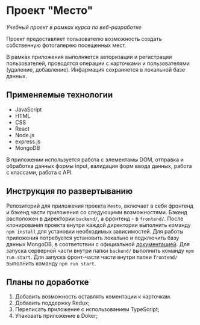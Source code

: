 # Проект "Место"
  _Учебный проект в рамках курса по веб-разработке_
  
  Проект предоставляет пользователю возможность создать собственную фотогалерею посещенных мест.
  
  В рамках приложения выполняется авторизации и регистрации пользователей, проводятся операции с карточками и пользователями (удаление, добавление).
  Инфармация сохраняется в локальной базе данных. 

## Применяемые технологии
* JavaScript
* HTML
* CSS
* React
* Node.js
* express.js
* MongoDB

В приложении используется работа с элементамы DOM, отправка и обработка данных формы input, валидация форм ввода данных, работа с классами, работа с API.

## Инструкция по развертыванию

  Репозиторий для приложения проекта `Mesto`, включает в себя фронтенд и бэкенд части приложения со следующими возможностями.
  Бэкенд расположен в директории `backend/`, а фронтенд - в `frontend/`.
  После клонирования проекта внутри каждой директории выполнить команду ```npm install``` для установки необходимых зависимостей.
  Для работы приложения потребуется установить локально и подключить базу данных MongoDB, в соответствии с официальной [документацией](https://www.mongodb.com/docs/).
  Для запуска серверной части внутри папки `backend/` выполнить команду `npm run start`.
  Для запуска фронт-части части внутри папки `frontend/` выполнить команду `npm run start`.


## Планы по доработке
1. Добавить возможность оставлять коментации к карточкам.
1. Добавить поддержку Redux;
1. Переписать приложение с использованием TypeScript;
1. Упаковать приложение в Doker;

